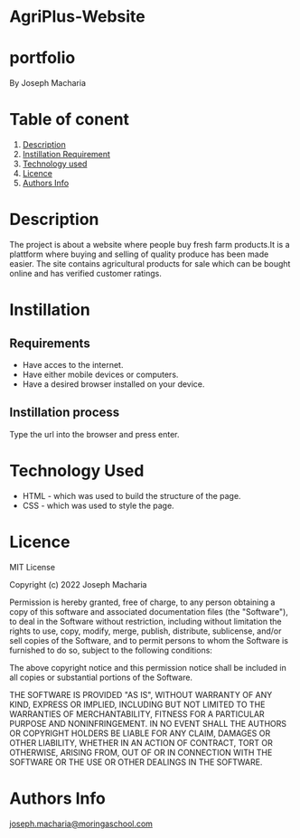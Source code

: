 # AgriPlus-Website
# portfolio
  By Joseph Macharia
  
# Table of conent

1. [Description](#description)
2. [Instillation Requirement](#instillation)
3. [Technology used](#technology-used)
4. [Licence](#licence)
5. [Authors Info](#authors-info)



# Description
 The project is about a website where people buy fresh farm products.It is a plattform where buying and selling of quality produce has been made easier. The site contains agricultural products for sale which can be bought online and has verified customer ratings.

# Instillation

## Requirements
* Have acces to the internet.
* Have either mobile devices or computers.
* Have a desired browser installed on your device.

## Instillation process
Type the url into the browser and press enter.

# Technology Used
* HTML - which was used to build the structure of the page.
* CSS - which was used to style the page.


# Licence
MIT License

Copyright (c) 2022 Joseph Macharia

Permission is hereby granted, free of charge, to any person obtaining a copy of this software and associated documentation files (the "Software"), to deal in the Software without restriction, including without limitation the rights to use, copy, modify, merge, publish, distribute, sublicense, and/or sell copies of the Software, and to permit persons to whom the Software is furnished to do so, subject to the following conditions:

The above copyright notice and this permission notice shall be included in all copies or substantial portions of the Software.

THE SOFTWARE IS PROVIDED "AS IS", WITHOUT WARRANTY OF ANY KIND, EXPRESS OR IMPLIED, INCLUDING BUT NOT LIMITED TO THE WARRANTIES OF MERCHANTABILITY, FITNESS FOR A PARTICULAR PURPOSE AND NONINFRINGEMENT. IN NO EVENT SHALL THE AUTHORS OR COPYRIGHT HOLDERS BE LIABLE FOR ANY CLAIM, DAMAGES OR OTHER LIABILITY, WHETHER IN AN ACTION OF CONTRACT, TORT OR OTHERWISE, ARISING FROM, OUT OF OR IN CONNECTION WITH THE SOFTWARE OR THE USE OR OTHER DEALINGS IN THE SOFTWARE.
# Authors Info
[joseph.macharia@moringaschool.com](#gmail.com)